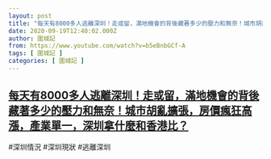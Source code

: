 ```yaml
---
layout: post
title: "每天有8000多人逃離深圳！走或留，滿地機會的背後藏著多少的壓力和無奈！城市胡亂擴張，房價瘋狂高漲，產業單一，深圳拿什麼和香港比？"
date: 2020-09-19T12:40:02.000Z
author: 圍城記
from: https://www.youtube.com/watch?v=b5eBnbGCf-A
tags: [ 圍城記 ]
categories: [ 圍城記 ]
---
```

<!--1600519202000-->
[每天有8000多人逃離深圳！走或留，滿地機會的背後藏著多少的壓力和無奈！城市胡亂擴張，房價瘋狂高漲，產業單一，深圳拿什麼和香港比？](https://www.youtube.com/watch?v=b5eBnbGCf-A)
------

<div>
#深圳情況 #深圳現狀 #逃離深圳
</div>
